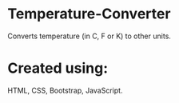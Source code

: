 # Temperature-Converter
Converts temperature (in C, F or K) to other units.

# Created using:
HTML,
CSS,
Bootstrap,
JavaScript.
